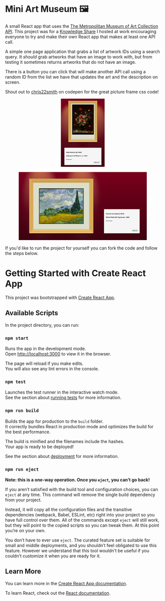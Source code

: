 # Mini Art Museum 🖼

A small React app that uses the [The Metropolitan Museum of Art Collection API](https://metmuseum.github.io/). This project was for a [Knowledge Share](https://github.com/quinnter/Work-React-Api-Project) I hosted at work encouraging everyone to try and make their own React app that makes at least one API call. 

A simple one page application that grabs a list of artwork IDs using a search query. It _should_ grab artworks that have an image to work with, but from testing it sometimes returns artworks that do not have an image. 

There is a button you can click that will make another API call using a random ID from the list we have that updates the art and the description on screen.

Shout out to [chris22smith](https://codepen.io/chris22smith/pen/PbBwjp) on codepen for the great picture frame css code!

<p align="center">
    <img src="https://raw.githubusercontent.com/quinnter/mini-api-museum/main/src/imgs/screenshot-small-screen.png"  height="220" />
</p>

<p align="center">
    <img src="https://raw.githubusercontent.com/quinnter/mini-api-museum/main/src/imgs/screenshot-web.png"  height="220" />
</p>


If you'd like to run the project for yourself you can fork the code and follow the steps below. 

# Getting Started with Create React App

This project was bootstrapped with [Create React App](https://github.com/facebook/create-react-app).

## Available Scripts

In the project directory, you can run:

### `npm start`

Runs the app in the development mode.\
Open [http://localhost:3000](http://localhost:3000) to view it in the browser.

The page will reload if you make edits.\
You will also see any lint errors in the console.

### `npm test`

Launches the test runner in the interactive watch mode.\
See the section about [running tests](https://facebook.github.io/create-react-app/docs/running-tests) for more information.

### `npm run build`

Builds the app for production to the `build` folder.\
It correctly bundles React in production mode and optimizes the build for the best performance.

The build is minified and the filenames include the hashes.\
Your app is ready to be deployed!

See the section about [deployment](https://facebook.github.io/create-react-app/docs/deployment) for more information.

### `npm run eject`

**Note: this is a one-way operation. Once you `eject`, you can’t go back!**

If you aren’t satisfied with the build tool and configuration choices, you can `eject` at any time. This command will remove the single build dependency from your project.

Instead, it will copy all the configuration files and the transitive dependencies (webpack, Babel, ESLint, etc) right into your project so you have full control over them. All of the commands except `eject` will still work, but they will point to the copied scripts so you can tweak them. At this point you’re on your own.

You don’t have to ever use `eject`. The curated feature set is suitable for small and middle deployments, and you shouldn’t feel obligated to use this feature. However we understand that this tool wouldn’t be useful if you couldn’t customize it when you are ready for it.

## Learn More

You can learn more in the [Create React App documentation](https://facebook.github.io/create-react-app/docs/getting-started).

To learn React, check out the [React documentation](https://reactjs.org/).
